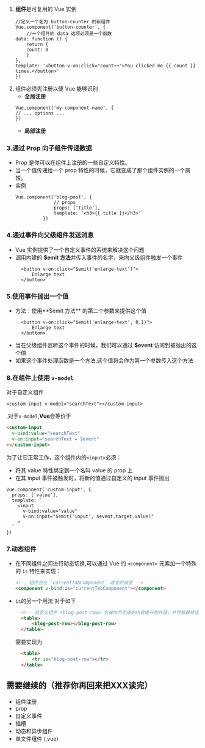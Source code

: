 1. **组件**是可复用的 Vue 实例
    ```JS
    //定义一个名为 button-counter 的新组件
    Vue.component('button-counter', {
        //一个组件的 data 选项必须是一个函数
    data: function () {
        return {
        count: 0
        }
    },
    template: '<button v-on:click="count++">You clicked me {{ count }} times.</button>'
    })
    ```
2. 组件必须先注册以便 Vue 能够识别
   - **全局注册**
    ```JS
    Vue.component('my-component-name', {
    // ... options ...
    })
    ```
   - **局部注册**
### 3.通过 Prop 向子组件传递数据
- Prop 是你可以在组件上注册的一些自定义特性。
- 当一个值传递给一个 prop 特性的时候，它就变成了那个组件实例的一个属性。
- 实例
  ```JS
  Vue.component('blog-post', {
                // props
				props: ['title'],
				template: '<h3>{{ title }}</h3>'
			})
  ```
### 4.通过事件向父级组件发送消息
- Vue 实例提供了一个自定义事件的系统来解决这个问题
- 调用内建的 **$emit 方法**并传入事件的名字，来向父级组件触发一个事件
  ```JS
    <button v-on:click="$emit('enlarge-text')">
        Enlarge text
    </button>
  ```
### 5.使用事件抛出一个值
- 方法：使用**$emit 方法** 的第二个参数来提供这个值
  ```JS
    <button v-on:click="$emit('enlarge-text', 0.1)">
        Enlarge text
    </button>
  ```
- 当在父级组件监听这个事件的时候，我们可以通过 **$event** 访问到被抛出的这个值
- 如果这个事件处理函数是一个方法,这个值将会作为第一个参数传入这个方法
### 6.在组件上使用 `v-model`
对于自定义组件
```JS
<custom-input v-model="searchText"></custom-input>
```
,对于`v-model`,**Vue**会等价于
```Html
<custom-input
  v-bind:value="searchText"
  v-on:input="searchText = $event"
></custom-input>
```
为了让它正常工作，这个组件内的` <input> `必须：
- 将其 value 特性绑定到一个名叫 value 的 prop 上
- 在其 input 事件被触发时，将新的值通过自定义的 input 事件抛出
```JS
Vue.component('custom-input', {
  props: ['value'],
  template: `
    <input
      v-bind:value="value"
      v-on:input="$emit('input', $event.target.value)"
    >
  `
})
```
### 7.动态组件
- 在不同组件之间进行动态切换,可以通过 Vue 的 `<component>` 元素加一个特殊的 `is` 特性来实现：
    ```Html
    <!-- 组件会在 `currentTabComponent` 改变时改变 -->
    <component v-bind:is="currentTabComponent"></component>
    ```
- `is`的另一个用法
  对于如下
  ```Html
    <!-- 自定义组件 <blog-post-row> 会被作为无效的内容提升到外部，并导致最终渲染结果出错-->
    <table>
        <blog-post-row></blog-post-row>
    </table>
  ```
  需要实现为
  ```Html
    <table>
        <tr is="blog-post-row"></tr>
    </table>
  ```




## 需要继续的（推荐你再回来把XXX读完）
- 组件注册
- prop
- 自定义事件
- 插槽
- 动态和异步组件
- 单文件组件 (.vue)